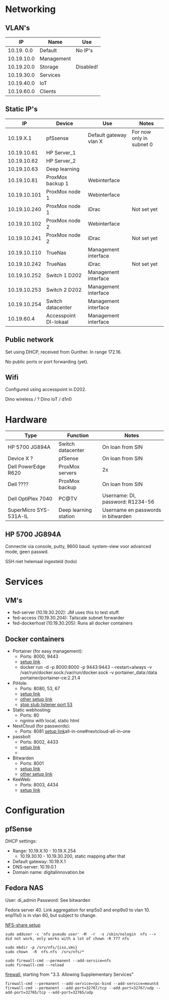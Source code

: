 # Networking

## VLAN's

| IP         | Name       | Use     |
|------------|------------|---------|
| 10.19. 0.0 | Default    | No IP's |
| 10.19.10.0 | Management |         |
| 10.19.20.0 | Storage    | Disabled! |
| 10.19.30.0 | Services   |         |
| 10.19.40.0 | IoT        |         |
| 10.19.60.0 | Clients    |         |

## Static IP's

| IP           | Device                 | Use                    | Notes                    |
|--------------|------------------------|------------------------|--------------------------|
| 10.19.X.1    | pfSsense               | Default gateway vlan X | For now only in subnet 0 |
| 10.19.10.61  | HP Server_1            |                        |                          |
| 10.19.10.62  | HP Server_2            |                        |                          |
| 10.19.10.63  | Deep learning          |                        |                          |
| 10.19.10.81  | ProxMox backup 1       | Webinterface           |                          |
| 10.19.10.101 | ProxMox node 1         | Webinterface           |                          |
| 10.19.10.240 | ProxMox node 1         | iDrac                  | Not set yet              |
| 10.19.10.102 | ProxMox node 2         | Webinterface           |                          |
| 10.19.10.241 | ProxMox node 2         | iDrac                  | Not set yet              |
| 10.19.10.110 | TrueNas                | Management interface   |                          |
| 10.19.10.242 | TrueNas                | iDrac                  | Not set yet              |
| 10.19.10.252 | Switch 1 D202          | Management interface   |                          |
| 10.19.10.253 | Switch 2 D202          | Management interface   |                          |
| 10.19.10.254 | Switch datacenter      | Management interface   |                          |
| 10.19.60.4   | Accesspoint DI-lokaal  | Management interface   |                          |


## Public network

Set using DHCP, received from Gunther. In range 172.16.

No public ports or port forwarding (yet).

## Wifi

Configured using accesspoint in D202.

Dino wireless / ?
Dino IoT / d1n0

# Hardware

| Type                                     | Function                         | Notes                              |
|------------------------------------------|----------------------------------|------------------------------------|
| HP 5700 JG894A                           | Switch datacenter                | On loan from SIN                   |
| Device X ?                               | pfSense                          | On loan from SIN                   |
| Dell PowerEdge R620                      | ProxMox servers                  | 2x                                 |
| Dell ????                                | ProxMox backup                   | On loan from SIN                   |
| Dell OptiPlex 7040                       | PC@TV                            | Username: DI, password: R1234-56   |
| SuperMicro SYS-531A-IL                   | Deep learning station            | Username en passwords in bitwarden |

## HP 5700 JG894A

Connectie via console, putty, 9600 baud. system-view voor advanced mode, geen passwd.

SSH niet helemaal ingesteld (todo)

# Services

## VM's

* fed-server (10.19.30.202): JM uses this to test stuff.
* fed-access (10.19.30.204): Tailscale subnet forwarder
* fed-dockerhost (10.19.30.205): Runs all docker containers

## Docker containers

* Portainer (for easy management):
    * Ports: 8000, 9443
    * [setup link](https://docs.portainer.io/start/install-ce/server/docker/linux)
    * docker run -d -p 8000:8000 -p 9443:9443 --restart=always -v /var/run/docker.sock:/var/run/docker.sock -v portainer_data:/data portainer/portainer-ce:2.21.4
* PiHole:
    * Ports: 8080, 53, 67
    * [setup link](https://pimylifeup.com/pi-hole-docker/)
    * [other setup link](https://github.com/pi-hole/docker-pi-hole)
    * [stop stub listener port 53](https://fedoraproject.org/wiki/Changes/systemd-resolved)
* Static webhosting:
    * Ports: 80
    * ngninx with local, static html
* NextCloud (for passwords):
    * Ports: 8081
    [setup link](https://github.com/nextcloud/)all-in-one#nextcloud-all-in-one
* passbolt
    * Ports: 8002, 4433
    * [setup link](https://www.passbolt.com/ce/docker)
    * 
* Bitwarden
    * Ports: 8001
    * [setup link](https://bitwarden.com/help/install-on-premise-linux/)
    * [other setup link]()
* KeeWeb:
    * Ports: 8003, 4434
    * [setup link](https://github.com/keeweb/keeweb)

# Configuration

## pfSense

DHCP settings:
* Range: 10.19.X.10 - 10.19.X.254
    * 10.19.30.10 - 10.19.30.200, static mapping after that
* Default gateway: 10.19.X.1
* DNS-server: 10.19.0.1
* Domain name: digitalinnovation.be

## Fedora NAS

User: di_admin
Password: See bitwarden

Fedora server 40. Link aggregation for enp5s0 and enp9s0 to vlan 10. enp11s0 is in vlan 60, but subject to change.

[NFS-share setup](https://docs.stg.fedoraproject.org/en-US/fedora-server/services/filesharing-nfs-installation/)

```
sudo adduser -c 'nfs pseudo user' -M  -r  -s /sbin/nologin  nfs --> did not work, only works with a lot of chown -R 777 nfs

sudo mkdir -p /srv/nfs/{iso,vms}
sudo chown  -R  nfs.nfs  /srv/nfs/*

sudo firewall-cmd --permanent --add-service=nfs
sudo firewall-cmd --reload

```
[firewall](https://www.baeldung.com/linux/firewalld-nfs-connections-settings), starting from "3.3. Allowing Supplementary Services"

```
firewall-cmd --permanent --add-service=rpc-bind --add-service=mountd
firewall-cmd --permanent --add-port=32767/tcp --add-port=32767/udp --add-port=32765/tcp --add-port=32765/udp
```


